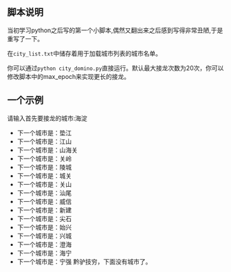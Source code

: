 ## 脚本说明
当初学习python之后写的第一个小脚本,偶然又翻出来之后感到写得非常丑陋,于是重写了一下。

在`city_list.txt`中储存着用于加载城市列表的城市名单。

你可以通过`python city_domino.py`直接运行。默认最大接龙次数为20次，你可以修改脚本中的max_epoch来实现更长的接龙。

## 一个示例
请输入首先要接龙的城市:海淀
- 下一个城市是：垫江
- 下一个城市是：江山
- 下一个城市是：山海关
- 下一个城市是：关岭
- 下一个城市是：陵城
- 下一个城市是：城关
- 下一个城市是：关山
- 下一个城市是：汕尾
- 下一个城市是：威信
- 下一个城市是：新建
- 下一个城市是：尖石
- 下一个城市是：始兴
- 下一个城市是：兴城
- 下一个城市是：澄海
- 下一个城市是：海宁
- 下一个城市是：宁强
黔驴技穷，下面没有城市了。
